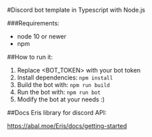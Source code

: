 #Discord bot template in Typescript with Node.js

###Requirements:

- node 10 or newer
- npm

##How to run it:

1. Replace <BOT_TOKEN> with your bot token
2. Install dependencies:
```npm install```
3. Build the bot with:
```npm run build```
4. Run the bot with:
```npm run bot```
5. Modify the bot at your needs :)

##Docs
Eris library for discord API:

https://abal.moe/Eris/docs/getting-started
